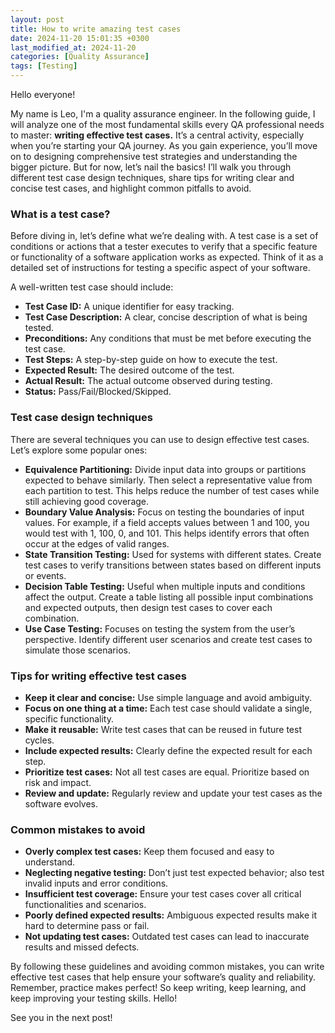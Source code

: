 ```yaml
---
layout: post
title: How to write amazing test cases
date: 2024-11-20 15:01:35 +0300
last_modified_at: 2024-11-20
categories: [Quality Assurance]
tags: [Testing]
---
```


Hello everyone!

My name is Leo, I'm a quality assurance engineer. In the following guide, I will analyze one of the most fundamental skills every QA professional needs to master: **writing effective test cases.** It’s a central activity, especially when you’re starting your QA journey. As you gain experience, you’ll move on to designing comprehensive test strategies and understanding the bigger picture. But for now, let’s nail the basics! I’ll walk you through different test case design techniques, share tips for writing clear and concise test cases, and highlight common pitfalls to avoid.

### What is a test case?

Before diving in, let’s define what we’re dealing with. A test case is a set of conditions or actions that a tester executes to verify that a specific feature or functionality of a software application works as expected. Think of it as a detailed set of instructions for testing a specific aspect of your software.

A well-written test case should include:

* **Test Case ID:** A unique identifier for easy tracking.
* **Test Case Description:** A clear, concise description of what is being tested.
* **Preconditions:** Any conditions that must be met before executing the test case.
* **Test Steps:** A step-by-step guide on how to execute the test.
* **Expected Result:** The desired outcome of the test.
* **Actual Result:** The actual outcome observed during testing.
* **Status:** Pass/Fail/Blocked/Skipped.

### Test case design techniques

There are several techniques you can use to design effective test cases. Let’s explore some popular ones:

* **Equivalence Partitioning:** Divide input data into groups or partitions expected to behave similarly. Then select a representative value from each partition to test. This helps reduce the number of test cases while still achieving good coverage.
* **Boundary Value Analysis:** Focus on testing the boundaries of input values. For example, if a field accepts values between 1 and 100, you would test with 1, 100, 0, and 101. This helps identify errors that often occur at the edges of valid ranges.
* **State Transition Testing:** Used for systems with different states. Create test cases to verify transitions between states based on different inputs or events.
* **Decision Table Testing:** Useful when multiple inputs and conditions affect the output. Create a table listing all possible input combinations and expected outputs, then design test cases to cover each combination.
* **Use Case Testing:** Focuses on testing the system from the user’s perspective. Identify different user scenarios and create test cases to simulate those scenarios.

### Tips for writing effective test cases

* **Keep it clear and concise:** Use simple language and avoid ambiguity.
* **Focus on one thing at a time:** Each test case should validate a single, specific functionality.
* **Make it reusable:** Write test cases that can be reused in future test cycles.
* **Include expected results:** Clearly define the expected result for each step.
* **Prioritize test cases:** Not all test cases are equal. Prioritize based on risk and impact.
* **Review and update:** Regularly review and update your test cases as the software evolves.

### Common mistakes to avoid

* **Overly complex test cases:** Keep them focused and easy to understand.
* **Neglecting negative testing:** Don’t just test expected behavior; also test invalid inputs and error conditions.
* **Insufficient test coverage:** Ensure your test cases cover all critical functionalities and scenarios.
* **Poorly defined expected results:** Ambiguous expected results make it hard to determine pass or fail.
* **Not updating test cases:** Outdated test cases can lead to inaccurate results and missed defects.

By following these guidelines and avoiding common mistakes, you can write effective test cases that help ensure your software’s quality and reliability. Remember, practice makes perfect! So keep writing, keep learning, and keep improving your testing skills. Hello!

See you in the next post!
